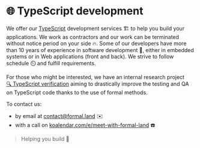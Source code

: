 # 🌐 TypeScript development

We offer our [TypeScript](https://www.typescriptlang.org/) development services&nbsp;🏗️ to help you build your applications. We work as contractors and our work can be terminated without notice period on your side&nbsp;🔥. <!-- Our rate is $12,000 per month all inclusive. --> Some of our developers have more than 10 years of experience in software development&nbsp;🧓, either in embedded systems or in Web applications (front and back). We strive to follow schedule&nbsp;⏲️ and fulfill requirements.

For those who might be interested, we have an internal research project [🔍&nbsp;TypeScript verification](/docs/verification/typescript) aiming to drastically improve the testing and QA on TypeScript code thanks to the use of formal methods.

To contact us:
* by email at [&#099;&#111;&#110;&#116;&#097;&#099;&#116;&#064;formal&#046;&#108;&#097;&#110;&#100;](mailto:&#099;&#111;&#110;&#116;&#097;&#099;&#116;&#064;formal&#046;&#108;&#097;&#110;&#100;) ✉️
* with a call on [koalendar.com/e/meet-with-formal-land](https://koalendar.com/e/meet-with-formal-land) ☎️

<!-- > The more you are demanding, the more you need us 🏇. -->
> Helping you build 🚀
